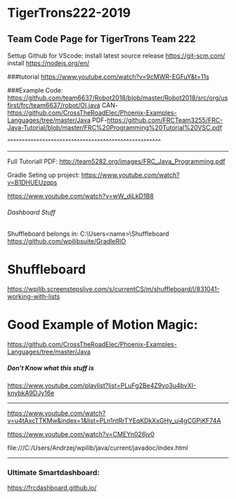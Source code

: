 # TigerTrons222-2019

## Team Code Page for TigerTrons Team 222

Settup Github for VScode:
install latest source release
https://git-scm.com/
install
https://nodejs.org/en/

###tutorial
https://www.youtube.com/watch?v=9cMWR-EGFuY&t=11s


###Example Code:
https://github.com/team6637/Robot2018/blob/master/Robot2018/src/org/usfirst/frc/team6637/robot/OI.java
CAN-https://github.com/CrossTheRoadElec/Phoenix-Examples-Languages/tree/master/Java
PDF-https://github.com/FRCTeam3255/FRC-Java-Tutorial/blob/master/FRC%20Programming%20Tutorial%20VSC.pdf

^^^^^^^^^^^^^^^^^^^^^^^^^^^^^^^^^^^^^^^^^^^^^^^^^^^^^
_____________________________________________________
Full Tutoriall PDF:
http://team5282.org/images/FRC_Java_Programming.pdf

Gradle Seting up project:
https://www.youtube.com/watch?v=B1DHUEUzqps

https://www.youtube.com/watch?v=wW_djLkD1B8



###### Dashboard Stuff ######
Shuffleboard belongs in: C:\Users\<name>\Shuffleboard
https://github.com/wpilibsuite/GradleRIO

# Shuffleboard
https://wpilib.screenstepslive.com/s/currentCS/m/shuffleboard/l/831041-working-with-lists



# Good Example of Motion Magic:
https://github.com/CrossTheRoadElec/Phoenix-Examples-Languages/tree/master/Java



##### Don't Know what this stuff is #####

https://www.youtube.com/playlist?list=PLuFg2Be4Z9yo3u4bvXI-knybkA9DJy16e
_____________________________________________________________

https://www.youtube.com/watch?v=u4tAxcTTKMw&index=1&list=PLn1ntRrTYEqKDkXxGHy_ui4gCGPjKF74A

https://www.youtube.com/watch?v=CMEYn026jv0

file:///C:/Users/Andrzej/wpilib/java/current/javadoc/index.html


________________________________________________________________

### Ultimate Smartdashboard:
https://frcdashboard.github.io/
